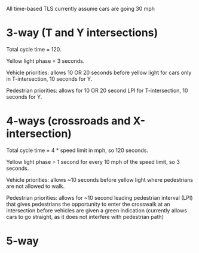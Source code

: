 All time-based TLS currently assume cars are going 30 mph 

# 3-way (T and Y intersections)

Total cycle time = 120. 

Yellow light phase = 3 seconds.

Vehicle priorities: allows 10 OR 20 seconds before yellow light for cars only in T-intersection, 10 seconds for Y. 

Pedestrian priorities: allows for 10 OR 20 second LPI for T-intersection, 10 seconds for Y.

# 4-ways (crossroads and X-intersection)

Total cycle time = 4 * speed limit in mph, so 120 seconds.

Yellow light phase = 1 second for every 10 mph of the speed limit, so 3 seconds.

Vehicle priorities: allows ~10 seconds before yellow light where pedestrians are not allowed to walk. 

Pedestrian priorities: allows for ~10 second leading pedestrian interval (LPI) that gives pedestrians the opportunity to enter the crosswalk at an intersection before vehicles are given a green indication (currently allows cars to go straight, as it does not interfere with pedestrian path)

# 5-way
